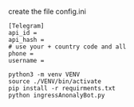 create the file config.ini

```
[Telegram]
api_id = 
api_hash =
# use your + country code and all
phone = 
username = 
```

```
python3 -m venv VENV
source ./VENV/bin/activate
pip install -r requirments.txt
python ingressAnonalyBot.py
```

